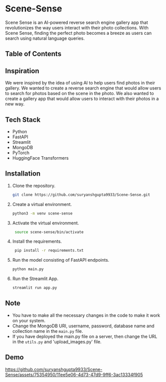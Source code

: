 # Scene-Sense
Scene Sense is an AI-powered reverse search engine gallery app that revolutionizes the way users interact with their photo collections. With Scene Sense, finding the perfect photo becomes a breeze as users can search using natural language queries.

## Table of Contents

## Inspiration
We were inspired by the idea of using AI to help users find photos in their gallery. We wanted to create a reverse search engine that would allow users to search for photos based on the scene in the photo. We also wanted to create a gallery app that would allow users to interact with their photos in a new way.

## Tech Stack
- Python
- FastAPI
- Streamlit
- MongoDB
- PyTorch
- HuggingFace Transformers

## Installation
1. Clone the repository.
   ```sh
   git clone https://github.com/suryanshgupta9933/Scene-Sense.git
    ```
2. Create a virtual environment.
   ```sh
   python3 -m venv scene-sense
   ```
3. Activate the virtual environment.
   ```sh
    source scene-sense/bin/activate
    ```
4. Install the requirements.
    ```sh
     pip install -r requirements.txt
     ```
5. Run the model consisting of FastAPI endpoints.
    ```sh
    python main.py
    ```
6. Run the Streamlit App.
    ```sh
    streamlit run app.py
    ```

## Note
- You have to make all the necessary changes in the code to make it work on your system.
- Change the MongoDB URI, username, password, database name and collection name in the `main.py` file.
- If you have deployed the main.py file on a server, then change the URL in the `utils.py` and 'upload_images.py' file.

## Demo
https://github.com/suryanshgupta9933/Scene-Sense/assets/75354950/11ee5e06-4d73-47d9-9ff6-3ac13334f905

